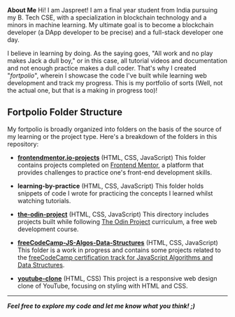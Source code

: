 **About Me**
Hi! I am Jaspreet! I am a final year student from India pursuing my B. Tech CSE, with a specialization in blockchain technology and a minors in machine learning. My ultimate goal is to become a blockchain developer (a DApp developer to be precise) and a full-stack developer one day. 

I believe in learning by doing. As the saying goes, "All work and no play makes Jack a dull boy," or in this case, all tutorial videos and documentation and not enough practice makes a dull coder. That's why I created "*fortpolio*", wherein I showcase the code I've built while learning web development and track my progress. This is my portfolio of sorts (Well, not the actual one, but that is a making in progress too)!

## Fortpolio Folder Structure

My fortpolio is broadly organized into folders on the basis of the source of my learning or the project type. Here's a breakdown of the folders in this repository:

-   **[frontendmentor.io-projects]()** (HTML, CSS, JavaScript)
This folder contains projects completed on [Frontend Mentor](https://www.frontendmentor.io/), a platform that provides challenges to practice one's front-end development skills.
    
-   **learning-by-practice** (HTML, CSS, JavaScript)
This folder holds snippets of code I wrote for practicing the concepts I learned whilst watching tutorials.
    
-   **[the-odin-project](https://its-jaspreet.github.io/fortpolio/the-odin-project/)** (HTML, CSS, JavaScript)
This directory includes projects built while following [The Odin Project](https://www.theodinproject.com/) curriculum, a free web development course.
    
-   **[freeCodeCamp-JS-Algos-Data-Structures](https://its-jaspreet.github.io/fortpolio/freeCodeCamp-JS-Algos-Data-Structures/)** (HTML, CSS, JavaScript)
This folder is a work in progress and contains some projects related to the [freeCodeCamp certification track for JavaScript Algorithms and Data Structures](https://www.freecodecamp.org/learn/javascript-algorithms-and-data-structures-v8/).
    
-   **[youtube-clone]()** (HTML, CSS)
This project is a responsive web design clone of YouTube, focusing on styling with HTML and CSS.

---
***Feel free to explore my code and let me know what you think! ;)***
